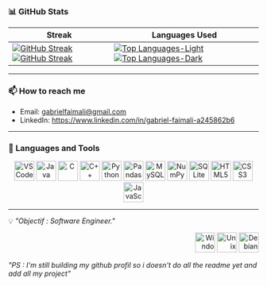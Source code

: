 
### 📊 GitHub Stats

| **Streak** | **Languages Used** |
|------------|--------------------|
| [![GitHub Streak](https://github-readme-streak-stats-eight.vercel.app?user=Theimx&theme=blood)](https://github.com/Theimx#gh-light-mode-only) [![GitHub Streak](https://github-readme-streak-stats-eight.vercel.app?user=Theimx&theme=dark)](https://github.com/Theimx#gh-dark-mode-only) | [![Top Languages-Light](https://github-readme-stats.vercel.app/api/top-langs/?username=Theimx&layout=compact&theme=default)](https://github.com/Theimx#gh-light-mode-only) [![Top Languages-Dark](https://github-readme-stats.vercel.app/api/top-langs/?username=Theimx&layout=compact&theme=dark)](https://github.com/Theimx#gh-dark-mode-only) |


---

### 📫 How to reach me
- Email: gabrielfaimali@gmail.com
- LinkedIn: https://www.linkedin.com/in/gabriel-faimali-a245862b6

---

### 🔧 Languages and Tools  
<p align="center">
  <img src="https://cdn.jsdelivr.net/gh/devicons/devicon/icons/vscode/vscode-original.svg" width="40" height="40" alt="VSCode"/> 
  <img src="https://cdn.jsdelivr.net/gh/devicons/devicon@latest/icons/java/java-original.svg" width="40" height="40" alt="Java"/>
  <img src="https://cdn.jsdelivr.net/gh/devicons/devicon@latest/icons/c/c-original.svg" width="40" height="40" alt="C"/>
  <img src="https://cdn.jsdelivr.net/gh/devicons/devicon@latest/icons/cplusplus/cplusplus-original.svg" width="40" height="40" alt="C++"/>
  <img src="https://cdn.jsdelivr.net/gh/devicons/devicon/icons/python/python-original.svg" width="40" height="40" alt="Python"/>
  <img src="https://cdn.jsdelivr.net/gh/devicons/devicon@latest/icons/pandas/pandas-original.svg" width="40" height="40" alt="Pandas"/>
  <img src="https://cdn.jsdelivr.net/gh/devicons/devicon@latest/icons/mysql/mysql-original.svg" width="40" height="40" alt="MySQL"/>
  <img src="https://cdn.jsdelivr.net/gh/devicons/devicon@latest/icons/numpy/numpy-original.svg" width="40" height="40" alt="NumPy"/> 
  <img src="https://cdn.jsdelivr.net/gh/devicons/devicon@latest/icons/sqlite/sqlite-original.svg" width="40" height="40" alt="SQLite"/>
  <img src="https://cdn.jsdelivr.net/gh/devicons/devicon/icons/html5/html5-original.svg" width="40" height="40" alt="HTML5"/> 
  <img src="https://cdn.jsdelivr.net/gh/devicons/devicon/icons/css3/css3-original.svg" width="40" height="40" alt="CSS3"/> 
  <img src="https://cdn.jsdelivr.net/gh/devicons/devicon/icons/javascript/javascript-original.svg" width="40" height="40" alt="JavaScript"/> 
</p>


---


💡 _"Objectif : Software Engineer."_                                                   <p align="right"><img src="https://cdn.jsdelivr.net/gh/devicons/devicon@latest/icons/windows11/windows11-original.svg" width="40" height="40" alt="Windows"/>  <img src="https://cdn.jsdelivr.net/gh/devicons/devicon@latest/icons/unix/unix-original.svg" width="40" height="40" alt="Unix"/> <img src="https://cdn.jsdelivr.net/gh/devicons/devicon@latest/icons/debian/debian-original.svg" width="40" height="40" alt="Debian" /> </p>

_"PS : I'm still building my github profil so i doesn't do all the readme yet and add all my project"_    

